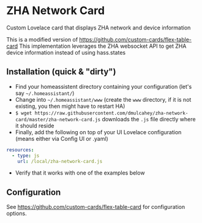 # ZHA Network Card
Custom Lovelace card that displays ZHA network and device information

This is a modified version of https://github.com/custom-cards/flex-table-card This implementation leverages the ZHA websocket API to get ZHA device information instead of using hass.states

## Installation (quick & "dirty")

* Find your homeassistent directory containing your configuration (let's say `~/.homeassistant/`)
* Change into `~/.homeassistant/www` (create the `www` directory, if it is not existing, you then might have to restart HA)
* `$ wget https://raw.githubusercontent.com/dmulcahey/zha-network-card/master/zha-network-card.js` downloads the `.js` file directly where it should reside
* Finally, add the following on top of your UI Lovelace configuration (means either via Config UI or .yaml)
``` yaml
resources:
  - type: js
    url: /local/zha-network-card.js
```
* Verify that it works with one of the examples below

## Configuration

See https://github.com/custom-cards/flex-table-card for configuration options.
